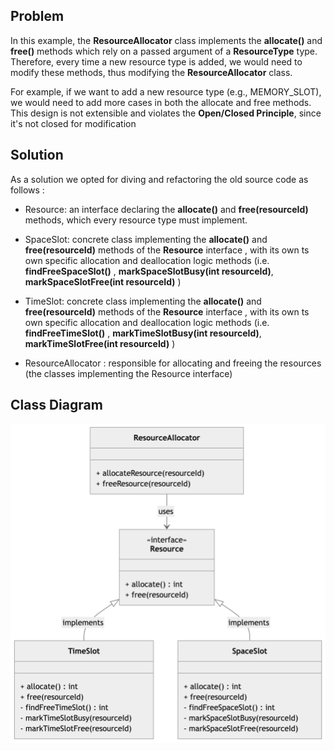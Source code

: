 ## Problem
In this example, the **ResourceAllocator** class implements the **allocate()** and **free()** methods which rely on a passed argument of a **ResourceType** type.
Therefore, every time a new resource type is added, we would need to modify these methods, thus modifying the **ResourceAllocator** class. 

For example, if we want to add a new resource type (e.g., MEMORY_SLOT), we would need to add more cases in both the allocate and free methods. 
This design is not extensible and violates the **Open/Closed Principle**, since it's not closed for modification 

## Solution
As a solution we opted for diving and refactoring the old source code as follows : 

- Resource: an interface declaring the **allocate()** and **free(resourceId)** methods, which every resource type must implement.

- SpaceSlot: concrete class implementing the **allocate()** and **free(resourceId)** methods of the **Resource** interface , with its own ts own specific allocation and deallocation logic methods (i.e. **findFreeSpaceSlot()** , **markSpaceSlotBusy(int resourceId)**, **markSpaceSlotFree(int resourceId)** )

- TimeSlot: concrete class implementing the **allocate()** and **free(resourceId)** methods of the **Resource** interface , with its own ts own specific allocation and deallocation logic methods (i.e. **findFreeTimeSlot()** , **markTimeSlotBusy(int resourceId)**, **markTimeSlotFree(int resourceId)** )

- ResourceAllocator : responsible for allocating and freeing the resources (the classes implementing the Resource interface)  

## Class Diagram
![](class-diagram.png)
